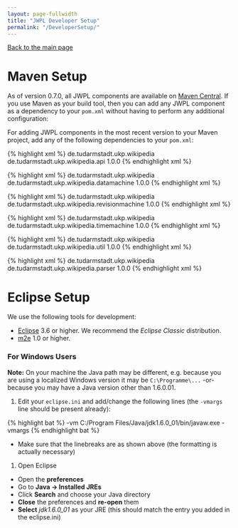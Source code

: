 ```yaml
---
layout: page-fullwidth
title: "JWPL Developer Setup"
permalink: "/DeveloperSetup/"
---
```


[Back to the main page](/dkpro-jwpl/documentation/)

# Maven Setup

As of version 0.7.0, all JWPL components are available on [Maven Central](http://search.maven.org/#search%7Cga%7C1%7Cde.tudarmstadt.ukp.wikipedia). If you use Maven as your build tool, then you can add any JWPL component as a dependency to your `pom.xml` without having to perform any additional configuration:

For adding JWPL components in the most recent version to your Maven project, add any of the following dependencies to your `pom.xml`:

{% highlight xml %}
<dependency>
  <groupId>de.tudarmstadt.ukp.wikipedia</groupId>
  <artifactId>de.tudarmstadt.ukp.wikipedia.api</artifactId>
  <version>1.0.0</version>
</dependency>
{% endhighlight xml %}

{% highlight xml %}
<dependency>
  <groupId>de.tudarmstadt.ukp.wikipedia</groupId>
  <artifactId>de.tudarmstadt.ukp.wikipedia.datamachine</artifactId>
  <version>1.0.0</version>
</dependency>
{% endhighlight xml %}

{% highlight xml %}
<dependency>
  <groupId>de.tudarmstadt.ukp.wikipedia</groupId>
  <artifactId>de.tudarmstadt.ukp.wikipedia.revisionmachine</artifactId>
  <version>1.0.0</version>
</dependency>
{% endhighlight xml %}

{% highlight xml %}
<dependency>
  <groupId>de.tudarmstadt.ukp.wikipedia</groupId>
  <artifactId>de.tudarmstadt.ukp.wikipedia.timemachine</artifactId>
  <version>1.0.0</version>
</dependency>
{% endhighlight xml %}

{% highlight xml %}
<dependency>
  <groupId>de.tudarmstadt.ukp.wikipedia</groupId>
  <artifactId>de.tudarmstadt.ukp.wikipedia.util</artifactId>
  <version>1.0.0</version>
</dependency>
{% endhighlight xml %}

{% highlight xml %}
<dependency>
  <groupId>de.tudarmstadt.ukp.wikipedia</groupId>
  <artifactId>de.tudarmstadt.ukp.wikipedia.parser</artifactId>
  <version>1.0.0</version>
</dependency>
{% endhighlight xml %}

# Eclipse Setup

We use the following tools for development:

  * [Eclipse](http://eclipse.org/) 3.6 or higher. We recommend the _Eclipse Classic_ distribution.
  * [m2e](http://eclipse.org/m2e/) 1.0 or higher.

### For Windows Users

**Note:** On your machine the Java path may be different, e.g. because you are using a localized Windows version it may be `C:\Programme\...` -or- because you may have a Java version other than 1.6.0.01.

  1. Edit your `eclipse.ini` and add/change the following lines (the `-vmargs` line should be present already):

{% highlight bat %}
-vm
C:/Program Files/Java/jdk1.6.0_01/bin/javaw.exe
-vmargs
{% endhighlight bat %}

  * Make sure that the linebreaks are as shown above (the formatting is actually necessary)
    
  1. Open Eclipse
  
  * Open the **preferences**
  * Go to **Java -> Installed JREs**
  * Click **Search** and choose your Java directory
  * **Close** the preferences and **re-open** them
  * **Select** _jdk1.6.0\_01_ as your JRE (this should match the entry you added in the eclipse.ini)

<!--
# Checking out

tbd.

  * Open the **SVN Repositories** perspective in Eclipse (Menu -> Window -> Show View -> Other... -> SVN -> SVN Repositories)
  * **Add** a SVN repository with the URL `http://jwpl.googlecode.com/svn`
  * **Expand** the new repository node in the SVN Repositories view
  * Right-click on **trunk** and select **Check out as Maven project**
    * **Note:** if you do not see this menu item, make sure you have installed the _Maven SCM handler for Subclipse_.
  * (optional) Eclipse will create a large number of projects now. We recommend to group these projects into a _working set_:
    * Select **Next**
    * Check **Add project(s) to working set**
    * Click **More...**
    * Click **New...**
    * Double-click **Java**
    * Enter the working set name `JWPL`
    * Click **Finish**
    * Click **OK**
    * Select the working set `JWPL` from the working set drop-down box
    * **Note:** when you are completely through with these and the following steps, remember to go to the Package Explorer view. There is a small triangular icon in its top right corner. Click on that and select Top Level Elements -> Working Sets.
  * Click **Finish**. -->